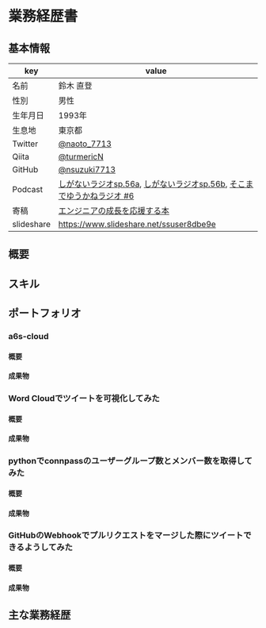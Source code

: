 # 業務経歴書

## 基本情報

|key|value|
|----|----|
|名前|鈴木 直登|
|性別|男性|
|生年月日|1993年|
|生息地|東京都|
|Twitter|[@naoto_7713](https://twitter.com/naoto_7713)|
|Qiita|[@turmericN](https://qiita.com/turmericN)|
|GitHub|[@nsuzuki7713](https://github.com/nsuzuki7713)|
|Podcast|[しがないラジオsp.56a](https://shiganai.org/ep/sp56a-naoto_7713), [しがないラジオsp.56b](https://shiganai.org/ep/sp56b-naoto_7713), [そこまでゆうかねラジオ #6](https://anchor.fm/yukaneradio/episodes/6-e2pf64)|
|寄稿|[エンジニアの成長を応援する本](https://booth.pm/ja/items/1317843)|
|slideshare|https://www.slideshare.net/ssuser8dbe9e|

## 概要

## スキル

## ポートフォリオ
### a6s-cloud
#### 概要
#### 成果物

### Word Cloudでツイートを可視化してみた
#### 概要
#### 成果物

### pythonでconnpassのユーザーグループ数とメンバー数を取得してみた
#### 概要
#### 成果物

### GitHubのWebhookでプルリクエストをマージした際にツイートできるようしてみた
#### 概要
#### 成果物

## 主な業務経歴
